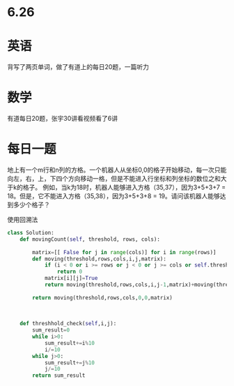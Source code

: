 # 6.26

# 英语

背写了两页单词，做了有道上的每日20题，一篇听力

# 数学    

有道每日20题，张宇30讲看视频看了6讲

#  每日一题  

地上有一个m行和n列的方格。一个机器人从坐标0,0的格子开始移动，每一次只能向左，右，上，下四个方向移动一格，但是不能进入行坐标和列坐标的数位之和大于k的格子。 例如，当k为18时，机器人能够进入方格（35,37），因为3+5+3+7 = 18。但是，它不能进入方格（35,38），因为3+5+3+8 = 19。请问该机器人能够达到多少个格子？

使用回溯法

```python
class Solution:
    def movingCount(self, threshold, rows, cols):
         
        matrix=[[ False for j in range(cols)] for i in range(rows)]
        def moving(threshold,rows,cols,i,j,matrix):
            if (i < 0 or i >= rows or j < 0 or j >= cols or self.threshhold_check(i,j) > threshold or matrix[i][j] == 1):
                return 0
            matrix[i][j]=True
            return moving(threshold,rows,cols,i,j-1,matrix)+moving(threshold,rows,cols,i-1,j,matrix)+moving(threshold,rows,cols,i+1,j,matrix)+moving(threshold,rows,cols,i,j+1,matrix)+1
          
        return moving(threshold,rows,cols,0,0,matrix)  
                 
         
         
    def threshhold_check(self,i,j):
        sum_result=0
        while i>0:
            sum_result+=i%10
            i/=10
        while j>0:
            sum_result+=j%10
            j/=10
        return sum_result
```

